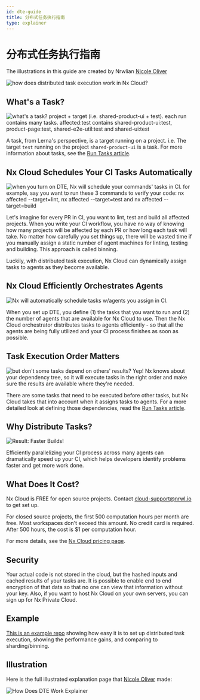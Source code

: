 ```yaml
---
id: dte-guide
title: 分布式任务执行指南
type: explainer
---
```


# 分布式任务执行指南

The illustrations in this guide are created by Nrwlian [Nicole Oliver](https://twitter.com/nixcodes)

![how does distributed task execution work in Nx Cloud?](../images/dte/how-does-dte-work.jpeg)


## What's a Task?

![what's a task? project + target (i.e. shared-product-ui + test).  each run contains many tasks.  affected:test contains shared-product-ui:test, product-page:test, shared-e2e-util:test and shared-ui:test](../images/dte/whats-a-task.jpeg)

A task, from Lerna's perspective, is a target running on a project.  i.e. The target `test` running on the project `shared-product-ui` is a task.  For more information about tasks, see the [Run Tasks article](../features/run-tasks).

## Nx Cloud Schedules Your CI Tasks Automatically

![when you turn on DTE, Nx will schedule your commands' tasks in CI.  for example, say you want to run these 3 commands to verify your code: nx affected --target=lint, nx affected --target=test and nx affected --target=build](../images/dte/schedule-tasks.jpeg)

Let's imagine for every PR in CI, you want to lint, test and build all affected projects.  When you write your CI workflow, you have no way of knowing how many projects will be affected by each PR or how long each task will take.  No matter how carefully you set things up, there will be wasted time if you manually assign a static number of agent machines for linting, testing and building.  This approach is called binning.

Luckily, with distributed task execution, Nx Cloud can dynamically assign tasks to agents as they become available.

## Nx Cloud Efficiently Orchestrates Agents

![Nx will automatically schedule tasks w/agents you assign in CI.](../images/dte/use-agents.jpeg)

When you set up DTE, you define (1) the tasks that you want to run and (2) the number of agents that are available for Nx Cloud to use.  Then the Nx Cloud orchestrator distributes tasks to agents efficiently - so that all the agents are being fully utilized and your CI process finishes as soon as possible.

## Task Execution Order Matters

![but don't some tasks depend on others' results?  Yep! Nx knows about your dependency tree, so it will execute tasks in the right order and make sure the results are available where they're needed.](../images/dte/task-dependencies.jpeg)

There are some tasks that need to be executed before other tasks, but Nx Cloud takes that into account when it assigns tasks to agents.  For a more detailed look at defining those dependencies, read the [Run Tasks article](../features/run-tasks).

## Why Distribute Tasks?

![Result: Faster Builds!](../images/dte/faster-builds.jpeg)

Efficiently parallelizing your CI process across many agents can dramatically speed up your CI, which helps developers identify problems faster and get more work done.

## What Does It Cost?

Nx Cloud is FREE for open source projects.  Contact cloud-support@nrwl.io to get set up.

For closed source projects, the first 500 computation hours per month are free.  Most workspaces don't exceed this amount.  No credit card is required.  After 500 hours, the cost is $1 per computation hour.

For more details, see the [Nx Cloud pricing page](https://nx.app/pricing).

## Security

Your actual code is not stored in the cloud, but the hashed inputs and cached results of your tasks are.  It is possible to enable end to end encryption of that data so that no one can view that information without your key.  Also, if you want to host Nx Cloud on your own servers, you can sign up for Nx Private Cloud.

## Example

[This is an example repo](https://github.com/vsavkin/lerna-dte) showing how easy it is to set up distributed task
execution, showing the performance gains, and comparing to sharding/binning.

## Illustration

Here is the full illustrated explanation page that [Nicole Oliver](https://twitter.com/nixcodes) made:

![How Does DTE Work Explainer](../images/dte/nx-cloud-how-does-dte-work.png)

